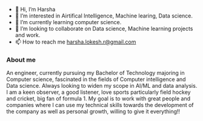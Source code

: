 - 👋 Hi, I’m Harsha
- 👀 I’m interested in Airtifical Intelligence, Machine learing, Data science.
- 🌱 I’m currently learning computer science.
- 🤝 I’m looking to collaborate on Data science, Machine learning projects and work.
- 📫 How to reach me harsha.lokesh.r@gmail.com

### About me

An engineer, currently pursuing my Bachelor of Technology majoring in Computer science, fascinated in the fields of Computer intelligence and Data science. Always looking to widen my scope in AI/ML and data analysis. I am a keen observer, a good listener, love sports particularly field hockey and cricket, big fan of formula 1. My goal is to work with great people and companies where I can use my technical skills towards the development of the company as well as personal growth, willing to give it everything!!
<!---
HarshaLokesh/HarshaLokesh is a ✨ special ✨ repository because its `README.md` (this file) appears on your GitHub profile.
You can click the Preview link to take a look at your changes.
--->
